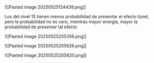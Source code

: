 ![[Pasted image 20250525124439.png]]

Los del nivel 1S tienen menos probabilidad de presentar el efecto túnel, pero la probabilidad no es cero, mientras mayor energía, mayor la probabilidad de presentar tal efecto

![[Pasted image 20250525205356.png]]

![[Pasted image 20250525205626.png]]

![[Pasted image 20250525205820.png]]